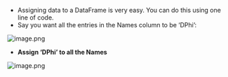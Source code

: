 * Assigning data to a DataFrame is very easy. You can do this using one line of code.
* Say you want all the entries in the Names column to be ‘DPhi’:





![image.png](https://dphi-live.s3.amazonaws.com/media_uploads/image_f3e955ff3d184a5292b109fee1587366.png)





* **Assign ‘DPhi’ to all the Names**


![image.png](https://dphi-live.s3.amazonaws.com/media_uploads/image_ff6a7c7629014aa98213c3a68538b7ac.png)